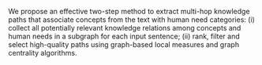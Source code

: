We propose an effective two-step method to extract multi-hop knowledge paths that associate concepts from the text with human need categories: (i) collect all potentially relevant knowledge relations among concepts and human needs
in a subgraph for each input sentence; (ii) rank, filter and select high-quality paths using graph-based
local measures and graph centrality algorithms. 




